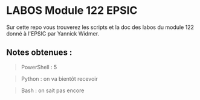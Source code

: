 # LABOS Module 122 EPSIC

Sur cette repo vous trouverez les scripts et la doc des labos du module 122
donné à l'EPSIC par Yannick Widmer.

## Notes obtenues :

> PowerShell : 5

> Python : on va bientôt recevoir

> Bash : on sait pas encore
